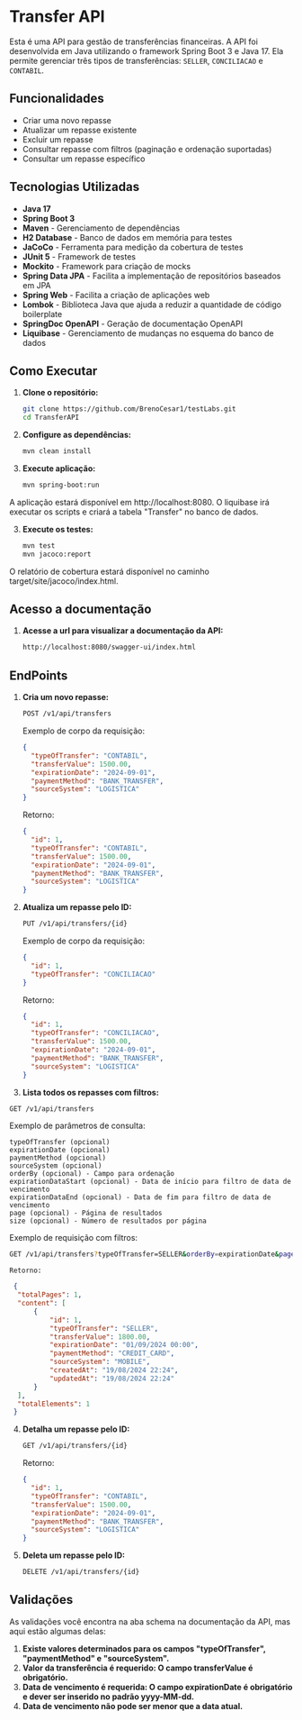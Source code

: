# Transfer API

Esta é uma API para gestão de transferências financeiras. A API foi desenvolvida em Java utilizando o framework Spring Boot 3 e Java 17. Ela permite gerenciar três tipos de transferências: `SELLER`, `CONCILIACAO` e `CONTABIL`.

## Funcionalidades

- Criar uma novo repasse
- Atualizar um repasse existente
- Excluir um repasse
- Consultar repasse com filtros (paginação e ordenação suportadas)
- Consultar um repasse específico

## Tecnologias Utilizadas

- **Java 17**
- **Spring Boot 3**
- **Maven** - Gerenciamento de dependências
- **H2 Database** - Banco de dados em memória para testes
- **JaCoCo** - Ferramenta para medição da cobertura de testes
- **JUnit 5** - Framework de testes
- **Mockito** - Framework para criação de mocks
- **Spring Data JPA** - Facilita a implementação de repositórios baseados em JPA
- **Spring Web** - Facilita a criação de aplicações web
- **Lombok** - Biblioteca Java que ajuda a reduzir a quantidade de código boilerplate
- **SpringDoc OpenAPI** - Geração de documentação OpenAPI
- **Liquibase** - Gerenciamento de mudanças no esquema do banco de dados

## Como Executar

1. **Clone o repositório:**

   ```bash
   git clone https://github.com/BrenoCesar1/testLabs.git
   cd TransferAPI
   
2. **Configure as dependências:**

   ```bash
   mvn clean install

3. **Execute aplicação:**

   ```bash
   mvn spring-boot:run

A aplicação estará disponível em http://localhost:8080. O liquibase irá executar os scripts e criará a tabela "Transfer" no banco de dados.

3. **Execute os testes:**

   ```bash
   mvn test
   mvn jacoco:report
O relatório de cobertura estará disponível no caminho target/site/jacoco/index.html.

## Acesso a documentação
1. **Acesse a url para visualizar a documentação da API:**

   ```bash
   http://localhost:8080/swagger-ui/index.html

## EndPoints
1. **Cria um novo repasse:** 
    ```bash
    POST /v1/api/transfers
    ```
    Exemplo de corpo da requisição:
    ```json
   {
      "typeOfTransfer": "CONTABIL",
      "transferValue": 1500.00,
      "expirationDate": "2024-09-01",
      "paymentMethod": "BANK_TRANSFER",
      "sourceSystem": "LOGISTICA"
   }
    ```
   Retorno:
    ```json
   {
      "id": 1,
      "typeOfTransfer": "CONTABIL",
      "transferValue": 1500.00,
      "expirationDate": "2024-09-01",
      "paymentMethod": "BANK_TRANSFER",
      "sourceSystem": "LOGISTICA"
   }
    ```
2. **Atualiza um repasse pelo ID:**
    ```bash
    PUT /v1/api/transfers/{id}
    ```
    Exemplo de corpo da requisição:
    ```json
   {
      "id": 1,
      "typeOfTransfer": "CONCILIACAO"
   }
    ```
   Retorno:
    ```json
   {
      "id": 1,
      "typeOfTransfer": "CONCILIACAO",
      "transferValue": 1500.00,
      "expirationDate": "2024-09-01",
      "paymentMethod": "BANK_TRANSFER",
      "sourceSystem": "LOGISTICA"
   }
    ```
3. **Lista todos os repasses com filtros:**
 ```bash
 GET /v1/api/transfers
 ```
 Exemplo de parâmetros de consulta:
 ```text
typeOfTransfer (opcional)
expirationDate (opcional)
paymentMethod (opcional)
sourceSystem (opcional)
orderBy (opcional) - Campo para ordenação
expirationDataStart (opcional) - Data de início para filtro de data de vencimento
expirationDataEnd (opcional) - Data de fim para filtro de data de vencimento
page (opcional) - Página de resultados
size (opcional) - Número de resultados por página
   ```
 Exemplo de requisição com filtros:

 ```bash
 GET /v1/api/transfers?typeOfTransfer=SELLER&orderBy=expirationDate&page=0&size=10
 ```
    Retorno:
  ```json
   {
    "totalPages": 1,
    "content": [
        {
            "id": 1,
            "typeOfTransfer": "SELLER",
            "transferValue": 1800.00,
            "expirationDate": "01/09/2024 00:00",
            "paymentMethod": "CREDIT_CARD",
            "sourceSystem": "MOBILE",
            "createdAt": "19/08/2024 22:24",
            "updatedAt": "19/08/2024 22:24"
        }
    ],
    "totalElements": 1
   }
 ```
    
4. **Detalha um repasse pelo ID:**
    ```bash
   GET /v1/api/transfers/{id}
    ```
   Retorno:
    ```json
   {
      "id": 1,
      "typeOfTransfer": "CONTABIL",
      "transferValue": 1500.00,
      "expirationDate": "2024-09-01",
      "paymentMethod": "BANK_TRANSFER",
      "sourceSystem": "LOGISTICA"
   }
    ```
5. **Deleta um repasse pelo ID:**
    ```bash
    DELETE /v1/api/transfers/{id}
    ```

## Validações
As validações você encontra na aba schema na documentação da API, mas aqui estão algumas delas:
1. **Existe valores determinados para os campos "typeOfTransfer", "paymentMethod" e "sourceSystem".**
2. **Valor da transferência é requerido: O campo transferValue é obrigatório.**
3. **Data de vencimento é requerida: O campo expirationDate é obrigatório e dever ser inserido no padrão yyyy-MM-dd.**
4. **Data de vencimento não pode ser menor que a data atual.**
